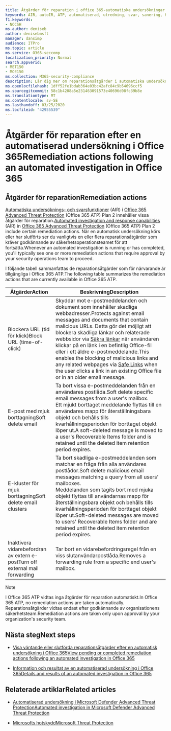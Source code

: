 ```yaml
---
title: Åtgärder för reparation i office 365-automatiska undersökningar och svar
keywords: AIR, autoIR, ATP, automatiserad, utredning, svar, sanering, hot, avancerad, hot, skydd
f1.keywords:
- NOCSH
ms.author: deniseb
author: denisebmsft
manager: dansimp
audience: ITPro
ms.topic: article
ms.service: O365-seccomp
localization_priority: Normal
search.appverid:
- MET150
- MOE150
ms.collection: M365-security-compliance
description: Lär dig mer om reparationsåtgärder i automatiska undersöknings- och svarsfunktioner i Office 365 Advanced Threat Protection Plan 2.
ms.openlocfilehash: 1dff52fe1bdab364e03bc42afc84c9b54696ccf5
ms.sourcegitcommit: 58c1b4208a5e231463091573e40696d08fc39b8e
ms.translationtype: MT
ms.contentlocale: sv-SE
ms.lasthandoff: 03/25/2020
ms.locfileid: "42955539"
---
```

# <a name="remediation-actions-following-an-automated-investigation-in-office-365"></a><span data-ttu-id="e3868-104">Åtgärder för reparation efter en automatiserad undersökning i Office 365</span><span class="sxs-lookup"><span data-stu-id="e3868-104">Remediation actions following an automated investigation in Office 365</span></span>

## <a name="remediation-actions"></a><span data-ttu-id="e3868-105">Åtgärder för reparation</span><span class="sxs-lookup"><span data-stu-id="e3868-105">Remediation actions</span></span>

<span data-ttu-id="e3868-106">[Automatiska undersöknings- och svarsfunktioner](https://docs.microsoft.com/microsoft-365/security/office-365-security/office-365-air) (AIR) i [Office 365 Advanced Threat Protection](https://docs.microsoft.com/microsoft-365/security/office-365-security/office-365-atp) (Office 365 ATP) Plan 2 innehåller vissa åtgärder för reparation.</span><span class="sxs-lookup"><span data-stu-id="e3868-106">[Automated investigation and response capabilities](https://docs.microsoft.com/microsoft-365/security/office-365-security/office-365-air) (AIR) in [Office 365 Advanced Threat Protection](https://docs.microsoft.com/microsoft-365/security/office-365-security/office-365-atp) (Office 365 ATP) Plan 2 include certain remediation actions.</span></span> <span data-ttu-id="e3868-107">När en automatisk undersökning körs eller har slutförts ser du vanligtvis en eller flera reparationsåtgärder som kräver godkännande av säkerhetsoperationsteamet för att fortsätta.</span><span class="sxs-lookup"><span data-stu-id="e3868-107">Whenever an automated investigation is running or has completed, you'll typically see one or more remediation actions that require approval by your security operations team to proceed.</span></span> 

<span data-ttu-id="e3868-108">I följande tabell sammanfattas de reparationsåtgärder som för närvarande är tillgängliga i Office 365 ATP.</span><span class="sxs-lookup"><span data-stu-id="e3868-108">The following table summarizes the remediation actions that are currently available in Office 365 ATP.</span></span> 

|<span data-ttu-id="e3868-109">Åtgärder</span><span class="sxs-lookup"><span data-stu-id="e3868-109">Action</span></span> | <span data-ttu-id="e3868-110">Beskrivning</span><span class="sxs-lookup"><span data-stu-id="e3868-110">Description</span></span> |
|-----|-----|
|<span data-ttu-id="e3868-111">Blockera URL (tid för klick)</span><span class="sxs-lookup"><span data-stu-id="e3868-111">Block URL (time-of-click)</span></span> |<span data-ttu-id="e3868-112">Skyddar mot e-postmeddelanden och dokument som innehåller skadliga webbadresser.</span><span class="sxs-lookup"><span data-stu-id="e3868-112">Protects against email messages and documents that contain malicious URLs.</span></span> <span data-ttu-id="e3868-113">Detta gör det möjligt att blockera skadliga länkar och relaterade webbsidor via [Säkra länkar](https://docs.microsoft.com/microsoft-365/security/office-365-security/atp-safe-links) när användaren klickar på en länk i en befintlig Office-fil eller i ett äldre e-postmeddelande.</span><span class="sxs-lookup"><span data-stu-id="e3868-113">This enables the blocking of malicious links and any related webpages via [Safe Links](https://docs.microsoft.com/microsoft-365/security/office-365-security/atp-safe-links) when the user clicks a link in an existing Office file or in an older email message.</span></span> |
|<span data-ttu-id="e3868-114">E-post med mjuk borttagning</span><span class="sxs-lookup"><span data-stu-id="e3868-114">Soft delete email</span></span>  |<span data-ttu-id="e3868-115">Ta bort vissa e-postmeddelanden från en användares postlåda.</span><span class="sxs-lookup"><span data-stu-id="e3868-115">Soft delete specific email messages from a user's mailbox.</span></span> <br/><span data-ttu-id="e3868-116">Ett mjukt borttaget meddelande flyttas till en användares mapp för återställningsbara objekt och behålls tills kvarhållningsperioden för borttaget objekt löper ut.</span><span class="sxs-lookup"><span data-stu-id="e3868-116">A soft-deleted message is moved to a user's Recoverable Items folder and is retained until the deleted item retention period expires.</span></span> |
|<span data-ttu-id="e3868-117">E-kluster för mjuk borttagning</span><span class="sxs-lookup"><span data-stu-id="e3868-117">Soft delete email clusters</span></span>  |<span data-ttu-id="e3868-118">Ta bort skadliga e-postmeddelanden som matchar en fråga från alla användares postlådor.</span><span class="sxs-lookup"><span data-stu-id="e3868-118">Soft delete malicious email messages matching a query from all users' mailboxes.</span></span> <br/><span data-ttu-id="e3868-119">Meddelanden som tagits bort med mjuka objekt flyttas till användarnas mapp för återställningsbara objekt och behålls tills kvarhållningsperioden för borttaget objekt löper ut.</span><span class="sxs-lookup"><span data-stu-id="e3868-119">Soft-deleted messages are moved to users' Recoverable Items folder and are retained until the deleted item retention period expires.</span></span> |
|<span data-ttu-id="e3868-120">Inaktivera vidarebefordran av extern e-post</span><span class="sxs-lookup"><span data-stu-id="e3868-120">Turn off external mail forwarding</span></span> |<span data-ttu-id="e3868-121">Tar bort en vidarebefordringsregel från en viss slutanvändarpostlåda.</span><span class="sxs-lookup"><span data-stu-id="e3868-121">Removes a forwarding rule from a specific end user's mailbox.</span></span>|

> [!NOTE]
> <span data-ttu-id="e3868-122">I Office 365 ATP vidtas inga åtgärder för reparation automatiskt.</span><span class="sxs-lookup"><span data-stu-id="e3868-122">In Office 365 ATP, no remediation actions are taken automatically.</span></span> <span data-ttu-id="e3868-123">Reparationsåtgärder vidtas endast efter godkännande av organisationens säkerhetsteam.</span><span class="sxs-lookup"><span data-stu-id="e3868-123">Remediation actions are taken only upon approval by your organization's security team.</span></span> 

## <a name="next-steps"></a><span data-ttu-id="e3868-124">Nästa steg</span><span class="sxs-lookup"><span data-stu-id="e3868-124">Next steps</span></span>

- [<span data-ttu-id="e3868-125">Visa väntande eller slutförda reparationsåtgärder efter en automatisk undersökning i Office 365</span><span class="sxs-lookup"><span data-stu-id="e3868-125">View pending or completed remediation actions following an automated investigation in Office 365</span></span>](air-review-approve-pending-completed-actions.md)

- [<span data-ttu-id="e3868-126">Information och resultat av en automatiserad undersökning i Office 365</span><span class="sxs-lookup"><span data-stu-id="e3868-126">Details and results of an automated investigation in Office 365</span></span>](air-view-investigation-results.md)

## <a name="related-articles"></a><span data-ttu-id="e3868-127">Relaterade artiklar</span><span class="sxs-lookup"><span data-stu-id="e3868-127">Related articles</span></span>

- [<span data-ttu-id="e3868-128">Automatiserad undersökning i Microsoft Defender Advanced Threat Protection</span><span class="sxs-lookup"><span data-stu-id="e3868-128">Automated investigation in Microsoft Defender Advanced Threat Protection</span></span>](https://docs.microsoft.com/windows/security/threat-protection/microsoft-defender-atp/automated-investigations)

- [<span data-ttu-id="e3868-129">Microsofts hotskydd</span><span class="sxs-lookup"><span data-stu-id="e3868-129">Microsoft Threat Protection</span></span>](https://docs.microsoft.com/microsoft-365/security/mtp/microsoft-threat-protection)